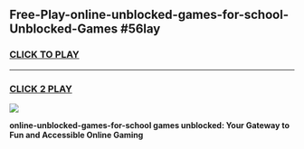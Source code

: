 
## Free-Play-online-unblocked-games-for-school-Unblocked-Games #56lay
<h3>
<a href="https://news.freeplayer.one?title=online-unblocked-games-for-school&ref=8M">CLICK TO PLAY</a></h3>
<hr>

<h3>
<a href="https://news.freeplayer.one?title=online-unblocked-games-for-school&ref=8M">CLICK 2 PLAY</a>
  
</h3>

<a href="https://news.freeplayer.one?title=online-unblocked-games-for-school&ref=8M"><img src="https://clearcache.store/games.png"></a>


**online-unblocked-games-for-school games unblocked: Your Gateway to Fun and Accessible Online Gaming**
